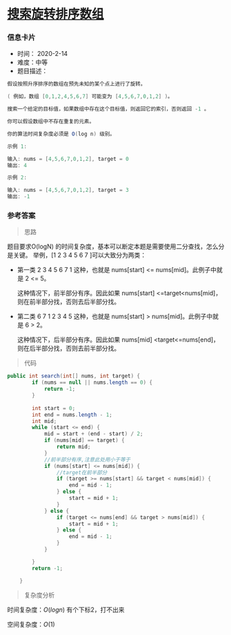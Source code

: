 # [搜索旋转排序数组](https://leetcode-cn.com/problems/search-in-rotated-sorted-array/)

### 信息卡片

- 时间： 2020-2-14
- 难度：中等
- 题目描述：

```java
假设按照升序排序的数组在预先未知的某个点上进行了旋转。

( 例如，数组 [0,1,2,4,5,6,7] 可能变为 [4,5,6,7,0,1,2] )。

搜索一个给定的目标值，如果数组中存在这个目标值，则返回它的索引，否则返回 -1 。

你可以假设数组中不存在重复的元素。

你的算法时间复杂度必须是 O(log n) 级别。

示例 1:

输入: nums = [4,5,6,7,0,1,2], target = 0
输出: 4

示例 2:

输入: nums = [4,5,6,7,0,1,2], target = 3
输出: -1
```



### 参考答案

> 思路

题目要求O(logN) 的时间复杂度，基本可以断定本题是需要使用二分查找，怎么分是关键。
举例，[1 2 3 4 5 6 7 ]可以大致分为两类：

* 第一类 2 3 4 5 6 7 1 这种，也就是 nums[start] <= nums[mid]。此例子中就是 2 <= 5。

  这种情况下，前半部分有序。因此如果 nums[start] <=target<nums[mid]，则在前半部分找，否则去后半部分找。

* 第二类 6 7 1 2 3 4 5 这种，也就是 nums[start] > nums[mid]。此例子中就是 6 > 2。

  这种情况下，后半部分有序。因此如果 nums[mid] <target<=nums[end]，则在后半部分找，否则去前半部分找。



> 代码

```java
public int search(int[] nums, int target) {
        if (nums == null || nums.length == 0) {
            return -1;
        }
    
        int start = 0;
        int end = nums.length - 1;
        int mid;
        while (start <= end) {
            mid = start + (end - start) / 2;
            if (nums[mid] == target) {
                return mid;
            }
            //前半部分有序,注意此处用小于等于
            if (nums[start] <= nums[mid]) {
                //target在前半部分
                if (target >= nums[start] && target < nums[mid]) {
                    end = mid - 1;
                } else {
                    start = mid + 1;
                }
            } else {
                if (target <= nums[end] && target > nums[mid]) {
                    start = mid + 1;
                } else {
                    end = mid - 1;
                }
            }

        }
        return -1;

    }
```

> 复杂度分析

时间复杂度：$O(logn)$ 有个下标2，打不出来  

空间复杂度：$O(1)$
